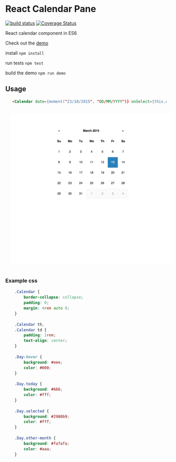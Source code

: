 # React Calendar Pane

[![build status](https://img.shields.io/travis/tomkp/react-calendar-pane/master.svg?style=flat-square)](https://travis-ci.org/tomkp/react-calendar-pane)
[![Coverage Status](https://img.shields.io/coveralls/tomkp/react-calendar-pane/master.svg?style=flat-square)](https://coveralls.io/r/tomkp/react-calendar-pane?branch=master)


React calendar component in ES6

Check out the [demo](http://react-calendar-pane.surge.sh/)


install
```npm install```

run tests
```npm test```

build the demo
```npm run demo```


## Usage


```html
   <Calendar date={moment("23/10/2015", "DD/MM/YYYY")} onSelect={this.onSelect} />
```

<div align="center">
  <img src="docs/cap1.png" style="margin:1rem;" />
</div>

### Example css

```css
    .Calendar {
        border-collapse: collapse;
        padding: 0;
        margin: 4rem auto 0;
    }

    .Calendar th,
    .Calendar td {
        padding: 1rem;
        text-align: center;
    }

    .Day:hover {
        background: #eee;
        color: #000;
    }

    .Day.today {
        background: #666;
        color: #fff;
    }

    .Day.selected {
        background: #2980b9;
        color: #fff;
    }

    .Day.other-month {
        background: #fafafa;
        color: #aaa;
    }
```



